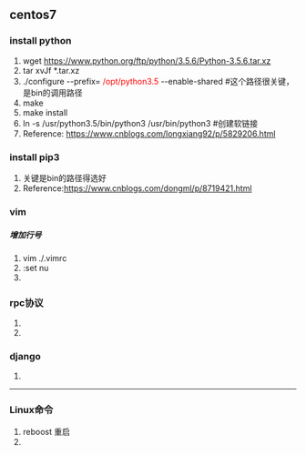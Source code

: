 ## centos7
### install python
1. wget https://www.python.org/ftp/python/3.5.6/Python-3.5.6.tar.xz
2. tar xvJf *.tar.xz
3. ./configure --prefix= <font color=#FF0000>/opt/python3.5</font> --enable-shared  #这个路径很关键，是bin的调用路径 
4. make
5. make install
6. ln -s /usr/python3.5/bin/python3 /usr/bin/python3  #创建软链接
7. Reference: https://www.cnblogs.com/longxiang92/p/5829206.html

### install pip3
1. 关键是bin的路径得选好
2. Reference:https://www.cnblogs.com/dongml/p/8719421.html

### vim
##### 增加行号
1. vim ./.vimrc
2. :set nu
3. 

### rpc协议
1. 
2. 

### django
1. 
---
### Linux命令
1. reboost 重启
2.

